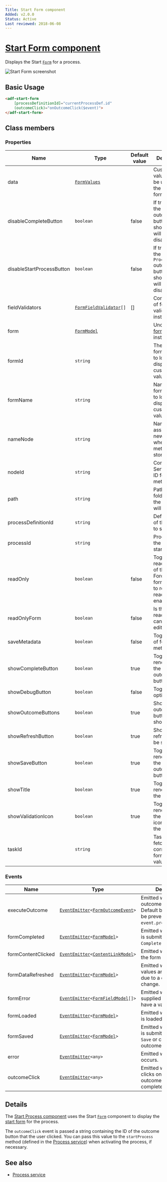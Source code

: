 ```yaml
---
Title: Start Form component
Added: v2.0.0
Status: Active
Last reviewed: 2018-06-08
---
```


# [Start Form component](../../../lib/core/form/components/start-form.component.ts "Defined in start-form.component.ts")

Displays the Start [`Form`](../../lib/process-services/task-list/models/form.model.ts) for a process.

![Start Form screenshot](../docassets/images/ProcessStartForm.png)

## Basic Usage

```html
<adf-start-form
    [processDefinitionId]="currentProcessDef.id"
    (outcomeClick)="onOutcomeClick($event)">
</adf-start-form>
```

## Class members

### Properties

| Name | Type | Default value | Description |
| ---- | ---- | ------------- | ----------- |
| data | [`FormValues`](../../lib/core/form/components/widgets/core/form-values.ts) |  | Custom form values map to be used with the rendered form. |
| disableCompleteButton | `boolean` | false | If true then the `Complete` outcome button is shown but it will be disabled. |
| disableStartProcessButton | `boolean` | false | If true then the `Start Process` outcome button is shown but it will be disabled. |
| fieldValidators | [`FormFieldValidator`](../../lib/core/form/components/widgets/core/form-field-validator.ts)`[]` | \[] | Contains a list of form field validator instances. |
| form | [`FormModel`](../../lib/core/form/components/widgets/core/form.model.ts) |  | Underlying [form model](../../lib/core/form/components/widgets/core/form.model.ts) instance. |
| formId | `string` |  | The id of the form definition to load and display with custom values. |
| formName | `string` |  | Name of the form definition to load and display with custom values. |
| nameNode | `string` |  | Name to assign to the new node where the metadata are stored. |
| nodeId | `string` |  | Content Services node ID for the form metadata. |
| path | `string` |  | Path of the folder where the metadata will be stored. |
| processDefinitionId | `string` |  | Definition ID of the process to start. |
| processId | `string` |  | Process ID of the process to start. |
| readOnly | `boolean` | false | Toggle readonly state of the form. Forces all form widgets to render as readonly if enabled. |
| readOnlyForm | `boolean` | false | Is the form read-only (ie, can't be edited)? |
| saveMetadata | `boolean` | false | Toggle saving of form metadata. |
| showCompleteButton | `boolean` | true | Toggle rendering of the `Complete` outcome button. |
| showDebugButton | `boolean` | false | Toggle debug options. |
| showOutcomeButtons | `boolean` | true | Should form outcome buttons be shown? |
| showRefreshButton | `boolean` | true | Should the refresh button be shown? |
| showSaveButton | `boolean` | true | Toggle rendering of the `Save` outcome button. |
| showTitle | `boolean` | true | Toggle rendering of the form title. |
| showValidationIcon | `boolean` | true | Toggle rendering of the validation icon next to the form title. |
| taskId | `string` |  | Task id to fetch corresponding form and values. |

### Events

| Name | Type | Description |
| ---- | ---- | ----------- |
| executeOutcome | [`EventEmitter`](https://angular.io/api/core/EventEmitter)`<`[`FormOutcomeEvent`](../../lib/core/form/components/widgets/core/form-outcome-event.model.ts)`>` | Emitted when any outcome is executed. Default behaviour can be prevented via `event.preventDefault()`. |
| formCompleted | [`EventEmitter`](https://angular.io/api/core/EventEmitter)`<`[`FormModel`](../../lib/core/form/components/widgets/core/form.model.ts)`>` | Emitted when the form is submitted with the `Complete` outcome. |
| formContentClicked | [`EventEmitter`](https://angular.io/api/core/EventEmitter)`<`[`ContentLinkModel`](../../lib/core/form/components/widgets/core/content-link.model.ts)`>` | Emitted when a field of the form is clicked. |
| formDataRefreshed | [`EventEmitter`](https://angular.io/api/core/EventEmitter)`<`[`FormModel`](../../lib/core/form/components/widgets/core/form.model.ts)`>` | Emitted when form values are refreshed due to a data property change. |
| formError | [`EventEmitter`](https://angular.io/api/core/EventEmitter)`<`[`FormFieldModel`](../core/form-field.model.md)`[]>` | Emitted when the supplied form values have a validation error. |
| formLoaded | [`EventEmitter`](https://angular.io/api/core/EventEmitter)`<`[`FormModel`](../../lib/core/form/components/widgets/core/form.model.ts)`>` | Emitted when the form is loaded or reloaded. |
| formSaved | [`EventEmitter`](https://angular.io/api/core/EventEmitter)`<`[`FormModel`](../../lib/core/form/components/widgets/core/form.model.ts)`>` | Emitted when the form is submitted with the `Save` or custom outcomes. |
| error | [`EventEmitter`](https://angular.io/api/core/EventEmitter)`<any>` | Emitted when any error occurs. |
| outcomeClick | [`EventEmitter`](https://angular.io/api/core/EventEmitter)`<any>` | Emitted when the user clicks one of the outcome buttons that completes the form. |

## Details

The [Start Process component](../process-services/start-process.component.md) uses the Start [`Form`](../../lib/process-services/task-list/models/form.model.ts) component
to display the
[start form](http://docs.alfresco.com/process-services1.6/topics/none_start_event.html)
for the process.

The `outcomeClick` event is passed a string containing the ID of the outcome button that
the user clicked. You can pass this value to the `startProcess` method (defined in the
[Process service](../process-services/process.service.md)) when activating the process, if necessary.

## See also

-   [Process service](../process-services/process.service.md)
